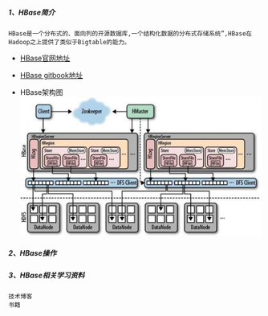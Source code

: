 
##### 1、HBase简介
    HBase是一个分布式的、面向列的开源数据库,一个结构化数据的分布式存储系统”,HBase在Hadoop之上提供了类似于Bigtable的能力。

* [HBase官网地址](http://hbase.apache.org/)
* [HBase gitbook地址](http://hbase.apache.org/book.html)

* HBase架构图
![HBase架构图](image/架构图.jpeg)

##### 2、HBase操作


##### 3、HBase相关学习资料
    技术博客
    书籍
